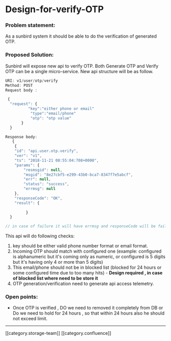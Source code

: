 # Design-for-verify-OTP

### Problem statement:

&#x20; As a sunbird system it should be able to do the verification of generated OTP.&#x20;

### Proposed Solution:

&#x20; Sunbird will expose new api to verify OTP. Both Generate OTP and Verify OTP can be a single micro-service. New api structure will be as follow. &#x20;

```js
URI: v1/user/otp/verify
Method: POST
Request body :

 {
  "request": {
          "key":"either phone or email"
           "type":"email/phone"
           "otp": "otp value"
       }
  }

Response body:
   {
    {
    "id": "api.user.otp.verify",
    "ver": "v1",
    "ts": "2018-11-21 08:55:04:708+0000",
    "params": {
        "resmsgid": null,
        "msgid": "8e27cbf5-e299-43b0-bca7-8347f7e5abcf",
        "err": null,
        "status": "success", 
        "errmsg": null
    },
    "responseCode": "OK",
    "result": {
     
         }
  }

// in case of failure it will have errmsg and responseCode will be failure code (client-error, server-error)
```

This api will do following checks:

1. key should be either valid phone number format or email format.
2. Incoming OTP should match with configured one (example: configured is alphanumeric but it's coming only as numeric, or configured is 5 digits but it's having only 4 or more than 5 digits)
3. This email/phone should not be in blocked list (blocked for 24 hours or some configured time due to too many hits) - **Design required , in case of blocked list where need to be store it**
4. OTP generation/verification need to generate api access telemetry.

### Open points:

* &#x20;Once OTP is verified , DO we need to removed it completely from DB or Do we need to hold for 24 hours , so that within 24 hours also he should not exceed limit.

&#x20;    &#x20;

***

\[\[category.storage-team]] \[\[category.confluence]]

